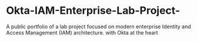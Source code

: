 # Okta-IAM-Enterprise-Lab-Project-
A public portfolio of a lab project focused on modern enterprise Identity and Access Management (IAM) architecture. with Okta at the heart 
